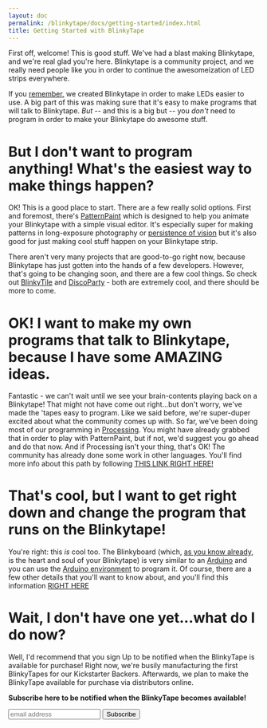 ```yaml
---
layout: doc
permalink: /blinkytape/docs/getting-started/index.html
title: Getting Started with BlinkyTape
---
```


First off, welcome! This is good stuff.  We've had a blast making Blinkytape, and we're real glad you're here.  Blinkytape is a community project, and we really need people like you in order to continue the awesomeization of LED strips everywhere.

If you [remember,](/blinkytape/) we created Blinkytape in order to make LEDs easier to use. A big part of this was making sure that it's easy to make programs that will talk to Blinkytape. *But* -- and this is a big but -- you *don't* need to program in order to make your Blinkytape do awesome stuff.

# But I don't want to program anything!  What's the easiest way to make things happen?

OK! This is a good place to start. There are a few really solid options. First and foremost, there's [PatternPaint](/software/patternpaint/) <!--- change to the docs version of patternpaint when it's ready --->which is designed to help you animate your Blinkytape with a simple visual editor. It's especially super for making patterns in long-exposure photography or [persistence of vision](http://en.wikipedia.org/wiki/Persistence_of_vision) but it's also good for just making cool stuff happen on your Blinkytape strip.

There aren't very many projects that are good-to-go right now, because Blinkytape has just gotten into the hands of a few developers. However, that's going to be changing soon, and there are a few cool things.  So check out [BlinkyTile](/blinkytile) and [DiscoParty](/software/discoparty/) - both are extremely cool, and there should be more to come.

# OK! I want to make my own programs that talk to Blinkytape, because I have some AMAZING ideas.

Fantastic - we can't wait until we see your brain-contents playing back on a Blinkytape! That might not have come out right...but don't worry, we've made the 'tapes easy to program. Like we said before, we're super-duper excited about what the community comes up with. So far, we've been doing most of our programming in [Processing](http://processing.org/). You might have already grabbed that in order to play with PatternPaint, but if not, we'd suggest you go ahead and do that now. And if Processing isn't your thing, that's OK! The community has already done some work in other languages. You'll find more info about this path by following [THIS LINK RIGHT HERE!](/blinkytape/docs/processing/)

# That's cool, but I want to get right down and change the program that runs on the Blinkytape!

You're right: this *is* cool too.  The Blinkyboard (which, [as you know already](/blinkytape/), is the heart and soul of your Blinkytape) is very similar to an [Arduino](http://www.arduino.cc/) and you can use the [Arduino environment](http://arduino.cc/en/Main/Software) to program it. Of course, there are a few other details that you'll want to know about, and you'll find this information [RIGHT HERE](/blinkytape/docs/arduino/)

# Wait, I don't have one yet...what do I do now?

Well, I'd recommend that you sign Up to be notified when the BlinkyTape is available for purchase!  Right now, we're busily manufacturing the first BlinkyTapes for our Kickstarter Backers. Afterwards, we plan to make the BlinkyTape available for purchase via distributors online.

<p><strong>Subscribe here to be notified when the BlinkyTape becomes available!</strong></p>

<!-- Begin MailChimp Signup Form -->


<div id="mc_embed_signup">
<form action="http://blinkiverse.us7.list-manage1.com/subscribe/post?u=dc573c24e7e76c16c7e391838&amp;id=e44ba946d9" method="post" id="mc-embedded-subscribe-form" name="mc-embedded-subscribe-form" class="validate" target="_blank" novalidate>
    <input type="email" value="" name="EMAIL" class="email" id="mce-EMAIL" placeholder="email address" required>
    <input type="hidden" value="btweb-avail-2013-07" name="SIGNUPSRC" id="SIGNUPSRC"/>
    <input type="submit" value="Subscribe" name="subscribe" id="mc-embedded-subscribe" class="button">
</form>
</div>




<!--End mc_embed_signup-->

<!--- I'd usually end by asking for feedback - are you guys getting lots of emails about this? --->
